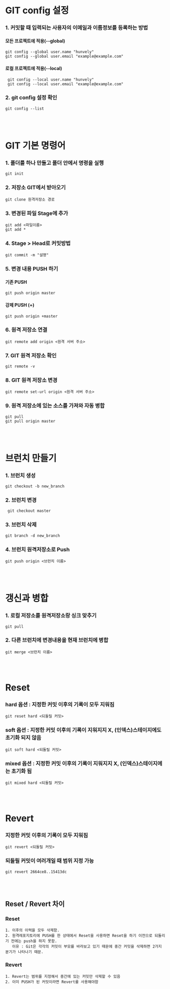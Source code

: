 # GIT config 설정

### 1. 커밋할 때 입력되는 사용자의 이메일과 이름정보를 등록하는 방법 
#### 모든 프로젝트에 적용(--global)  
```git config --global user.name "hunvely"```  
```git config --global user.email "example@example.com"```  
#### 로컬 프로젝트에 적용(--local)
``` git config --local user.name "hunvely"```  
``` git config --local user.email "example@example.com"```  

### 2. git config 설정 확인  
```git config --list```

<br/>
<br/>

# GIT 기본 명령어

### 1. 폴더를 하나 만들고 폴더 안에서 명령을 실행  
```git init```

### 2. 저장소 GIT에서 받아오기  
```git clone 원격저장소 경로```

### 3. 변경된 파일 Stage에 추가  
```git add <파일이름>```  
```git add *```

### 4. Stage > Head로 커밋방법  
```git commit -m "설명"```

### 5. 변경 내용 PUSH 하기
#### 기존 PUSH  
```git push origin master```  
#### 강제 PUSH (+)
```git push origin +master```  

### 6. 원격 저장소 연결  
```git remote add origin <원격 서버 주소>```

### 7. GIT 원격 저장소 확인  
```git remote -v```

### 8. GIT 원격 저장소 변경  
```git remote set-url origin <원격 서버 주소>```

### 9. 원격 저장소에 있는 소스를 가져와 자동 병합
```git pull ```<br/>
```git pull origin master```

<br/>
<br/>

# 브런치 만들기

### 1. 브런치 생성  
```git checkout -b new_branch```

### 2. 브런치 변경  
``` git checkout master```

### 3. 브런치 삭제  
```git branch -d new_branch```

### 4. 브런치 원격저장소로 Push  
```git push origin <브런치 이름>```

<br/>
<br/>

# 갱신과 병합

### 1. 로컬 저장소를 원격저장소랑 싱크 맞추기  
```git pull```

### 2. 다른 브런치에 변경내용을 현재 브런치에 병합  
```git merge <브런치 이름>```

<br/>
<br/>

# Reset

### hard 옵션 : 지정한 커밋 이후의 기록이 모두 지워짐
```git reset hard <되돌릴 커밋>```
### soft 옵션 : 지정한 커밋 이후의 기록이 지워지지 X, (인덱스)스테이지에도 초기화 되지 않음
```git soft hard <되돌릴 커밋>```
### mixed 옵션 : 지정한 커밋 이후의 기록이 지워지지 X, (인덱스)스테이지에는 초기화 됨
```git mixed hard <되돌릴 커밋>```

<br/>
<br/>

# Revert 

### 지정한 커밋 이후의 기록이 모두 지워짐
```git revert <되돌릴 커밋> ```

### 되돌릴 커밋이 여러개일 때 범위 지정 가능
```git revert 2664ce8..15413dc ```

<br/>
<br/>

## Reset / Revert 차이

### Reset

```
1. 이후의 이력을 모두 삭제함.
2. 원격레포지토리에 PUSH를 한 상태에서 Reset을 사용하면 Reset을 하기 이전으로 되돌리기 전에는 push을 하지 못함.
   이유 : Git은 각각의 커밋이 부모를 바라보고 있기 때문에 중간 커밋을 삭제하면 2가지 분기가 나타나기 때문.
```

### Revert
```
1. Revert는 범위를 지정해서 중간에 있는 커밋만 삭제할 수 있음
2. 이미 PUSH가 된 커밋이라면 Revert를 사용해야함
```

